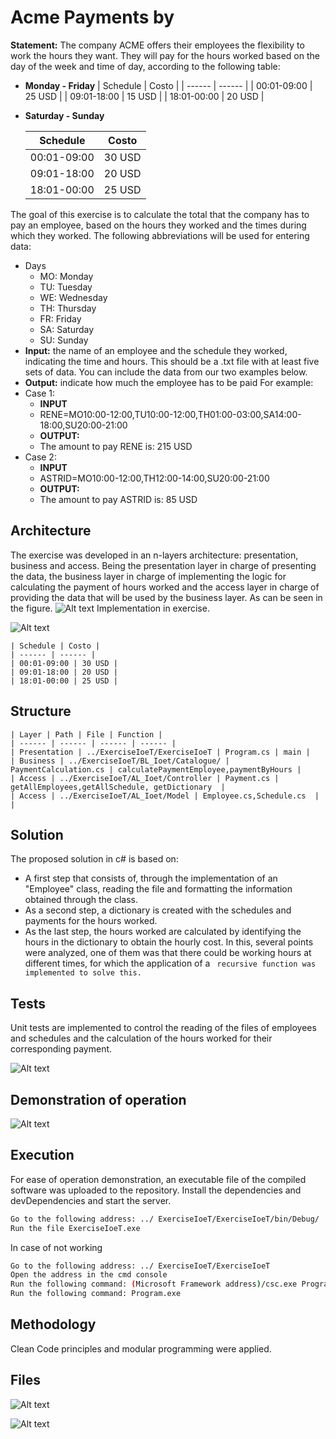 # Acme Payments by
**Statement:** The company ACME offers their employees the flexibility to work the hours they want. They will pay for the hours worked based on the day of the week and time of day, according to the following table:
- **Monday -  Friday**
    | Schedule | Costo |
    | ------ | ------ |
    | 00:01-09:00 | 25 USD |
    | 09:01-18:00 | 15 USD |
    | 18:01-00:00 | 20 USD |

- **Saturday -  Sunday**

    | Schedule | Costo |
    | ------ | ------ |
    | 00:01-09:00 | 30 USD |
    | 09:01-18:00 | 20 USD |
    | 18:01-00:00 | 25 USD |

The goal of this exercise is to calculate the total that the company has to pay an employee, based on the hours they worked and the times during which they worked. The following abbreviations will be used for entering data:
- Days
  - MO: Monday
  - TU: Tuesday
  - WE: Wednesday
  - TH: Thursday
  - FR: Friday
  - SA: Saturday
  - SU: Sunday
- **Input:** the name of an employee and the schedule they worked, indicating the time and hours. This should be a .txt file with at least five sets of data. You can include the data from our two examples below.
- **Output:** indicate how much the employee has to be paid
For example:
- Case 1:
  - **INPUT**
  - RENE=MO10:00-12:00,TU10:00-12:00,TH01:00-03:00,SA14:00-18:00,SU20:00-21:00
  - **OUTPUT:**
  - The amount to pay RENE is: 215 USD
- Case 2:
  - **INPUT**
  - ASTRID=MO10:00-12:00,TH12:00-14:00,SU20:00-21:00
  - **OUTPUT:**
  - The amount to pay ASTRID is: 85 USD
## Architecture
The exercise was developed in an n-layers architecture: presentation, business and access. Being the presentation layer in charge of presenting the data, the business layer in charge of implementing the logic for calculating the payment of hours worked and the access layer in charge of providing the data that will be used by the business layer. As can be seen in the figure.
![Alt text](https://scontent.fuio21-1.fna.fbcdn.net/v/t1.15752-9/186459640_919736715237812_2127400429232776913_n.png?_nc_cat=101&ccb=1-3&_nc_sid=ae9488&_nc_eui2=AeEFM8QjHobteqCOynR9IeCwaDLvwWl_ydRoMu_BaX_J1J3ZL-Zyh4vFAaD1VB0NP61huvpM1C1NtbS65CGy5Qtd&_nc_ohc=iESrsPHCuTUAX9Otq65&_nc_ht=scontent.fuio21-1.fna&oh=b918396a7814bb6b728215bf6a019ed5&oe=60C66701)
Implementation in exercise.

![Alt text](https://scontent.fuio21-1.fna.fbcdn.net/v/t1.15752-9/186281286_736195630382420_4375608838446969152_n.png?_nc_cat=109&ccb=1-3&_nc_sid=ae9488&_nc_eui2=AeG9PTv2ccy8lSpqYFYq5NAr9Ym8BqH7sTX1ibwGofuxNZsG_cgt5FPL5u0SAJ8pn4YpyZKNiBVARp4F9GBcy2sx&_nc_ohc=S-kQ7cO1UqUAX8M5ljO&_nc_ht=scontent.fuio21-1.fna&oh=4d09ce0fb4f44ed08cf9cb6064948dee&oe=60C5ED81)

    | Schedule | Costo |
    | ------ | ------ |
    | 00:01-09:00 | 30 USD |
    | 09:01-18:00 | 20 USD |
    | 18:01-00:00 | 25 USD |

## Structure

    | Layer | Path | File | Function |
    | ------ | ------ | ------ | ------ |
    | Presentation | ../ExerciseIoeT/ExerciseIoeT | Program.cs | main |
    | Business | ../ExerciseIoeT/BL_Ioet/Catalogue/ | PaymentCalculation.cs | calculatePaymentEmployee,paymentByHours |
    | Access | ../ExerciseIoeT/AL_Ioet/Controller | Payment.cs | getAllEmployees,getAllSchedule, getDictionary  |
    | Access | ../ExerciseIoeT/AL_Ioet/Model | Employee.cs,Schedule.cs  |   |

## Solution
The proposed solution in c# is based on:
- A first step that consists of, through the implementation of an "Employee" class, reading the file and formatting the information obtained through the class.
- As a second step, a dictionary is created with the schedules and payments for the hours worked.
- As the last step, the hours worked are calculated by identifying the hours in the dictionary to obtain the hourly cost. In this, several points were analyzed, one of them was that there could be working hours at different times, for which the application of a ``` recursive function was implemented to solve this.```
## Tests
Unit tests are implemented to control the reading of the files of employees and schedules and the calculation of the hours worked for their corresponding payment.

![Alt text](https://scontent.fuio21-1.fna.fbcdn.net/v/t1.15752-9/186468838_795847511015292_4296862578066392370_n.png?_nc_cat=104&ccb=1-3&_nc_sid=ae9488&_nc_eui2=AeFpzjbXEBaQ3JGPqrIOeuxSXxJbLdtDCFRfElst20MIVKn6O2PDkFQGi27G1X_st996AcNlEa3oZXI1Jq_Pi9bb&_nc_ohc=qBSkwH6xaS8AX9F98Th&_nc_ht=scontent.fuio21-1.fna&oh=159e3b91636873bfcb4ce9e667bf668e&oe=60C5DB7A)
## Demonstration of operation
![Alt text](https://scontent.fuio21-1.fna.fbcdn.net/v/t1.15752-9/186289461_189192753056133_4890949281962917587_n.png?_nc_cat=100&ccb=1-3&_nc_sid=ae9488&_nc_eui2=AeGZogHMcd76knwKuB10AjRyzyXSNuyi8GDPJdI27KLwYPrMj3rz5Fl2qJlIIYPG0diCFOT73H7hAicnZDUkwTpi&_nc_ohc=AZ2uOmbjz3QAX9MPfWk&_nc_ht=scontent.fuio21-1.fna&oh=01d7529b505537bebe35e213b3b2a397&oe=60C89A51)

## Execution
For ease of operation demonstration, an executable file of the compiled software was uploaded to the repository.
Install the dependencies and devDependencies and start the server.

```sh
Go to the following address: ../ ExerciseIoeT/ExerciseIoeT/bin/Debug/
Run the file ExerciseIoeT.exe
```
In case of not working
```sh
Go to the following address: ../ ExerciseIoeT/ExerciseIoeT
Open the address in the cmd console
Run the following command: (Microsoft Framework address)/csc.exe Program.cs
Run the following command: Program.exe
```
## Methodology

Clean Code principles and modular programming were applied.

## Files

![Alt text](https://scontent.fuio21-1.fna.fbcdn.net/v/t1.15752-9/186470712_536606550667466_4491425459957286704_n.png?_nc_cat=104&ccb=1-3&_nc_sid=ae9488&_nc_eui2=AeF62_9jI6V98ltqamc5-PAOJtHC5f6Fy3Qm0cLl_oXLdFz0afuMFf9E2ZDRh4TYSEuwK8Gey22dy-MRPjQPSK8D&_nc_ohc=BYycpG9VRSoAX_-1w2E&_nc_ht=scontent.fuio21-1.fna&oh=6c6bdf40d6dc0de1129c5835952f17b2&oe=60C87E1B)

![Alt text](https://scontent.fuio21-1.fna.fbcdn.net/v/t1.15752-9/155001616_375773230531974_6423663793664748947_n.png?_nc_cat=110&ccb=1-3&_nc_sid=ae9488&_nc_eui2=AeG7Z04z17D__gYe4QbYTIfI38i40J_PASvfyLjQn88BK2PAcSavuTGDUOrFKZ19_JAD9Tg4qcRlWKuVQuhdRSUT&_nc_ohc=w95fBaiQ2-oAX-ixXwI&_nc_ht=scontent.fuio21-1.fna&oh=c0ed39b7e9c158f457ffd73a5b815908&oe=60C8BFDB)


